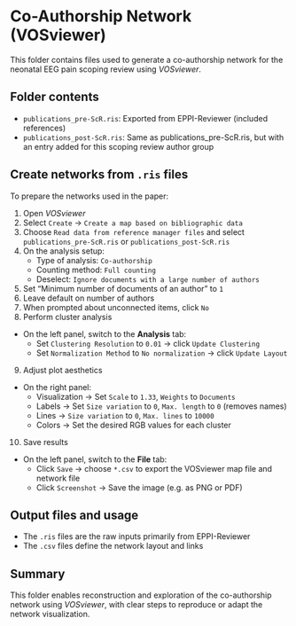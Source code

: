 
# Co-Authorship Network (VOSviewer)

This folder contains files used to generate a co-authorship network for the neonatal EEG pain scoping review using *VOSviewer*.

## Folder contents

- `publications_pre-ScR.ris`: Exported from EPPI-Reviewer (included references)
- `publications_post-ScR.ris`: Same as publications_pre-ScR.ris, but with an entry added for this scoping review author group

## Create networks from `.ris` files

To prepare the networks used in the paper:

1. Open *VOSviewer*
2. Select `Create` → `Create a map based on bibliographic data`
3. Choose `Read data from reference manager files` and select `publications_pre-ScR.ris` or `publications_post-ScR.ris`
4. On the analysis setup:
   - Type of analysis: `Co-authorship`
   - Counting method: `Full counting`
   - Deselect: `Ignore documents with a large number of authors`
5. Set “Minimum number of documents of an author” to `1`
6. Leave default on number of authors
7. When prompted about unconnected items, click `No`
8. Perform cluster analysis
- On the left panel, switch to the **Analysis** tab:
   - Set `Clustering Resolution` to `0.01` → click `Update Clustering`
   - Set `Normalization Method` to `No normalization` → click `Update Layout`
9. Adjust plot aesthetics
- On the right panel:
   - Visualization → Set `Scale` to `1.33`, `Weights` to `Documents`
   - Labels → Set `Size variation` to `0`, `Max. length` to `0` (removes names)
   - Lines → `Size variation` to `0`, `Max. lines` to `10000`
   - Colors → Set the desired RGB values for each cluster
10. Save results
- On the left panel, switch to the **File** tab:
    - Click `Save` → choose `*.csv` to export the VOSviewer map file and network file
    - Click `Screenshot` → Save the image (e.g. as PNG or PDF)


## Output files and usage

- The `.ris` files are the raw inputs primarily from EPPI-Reviewer
- The `.csv` files define the network layout and links

## Summary

This folder enables reconstruction and exploration of the co-authorship network using *VOSviewer*, with clear steps to reproduce or adapt the network visualization.

